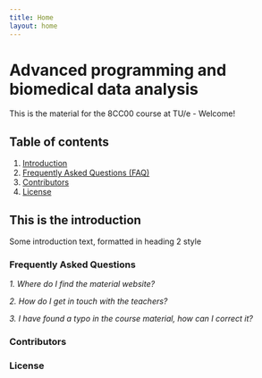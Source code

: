 ```yaml
---
title: Home
layout: home
---
```

# Advanced programming and biomedical data analysis

This is the material for the 8CC00 course at TU/e - Welcome!

## Table of contents
1. [Introduction](#introduction)
2. [Frequently Asked Questions (FAQ)](#faq)
3. [Contributors](#contrib)
4. [License](#license)

## This is the introduction <a name="introduction"></a>
Some introduction text, formatted in heading 2 style


### Frequently Asked Questions <a name="faq"></a>
*1. Where do I find the material website?*

*2. How do I get in touch with the teachers?*

*3. I have found a typo in the course material, how can I correct it?*

### Contributors <a name="contrib"></a>

### License <a name="license"></a>
